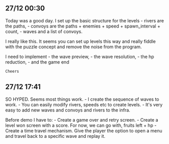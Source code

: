 ## 27/12 00:30

Today was a good day. I set up the basic structure for the levels 
	- rivers are the paths,
	- convoys are the paths + enemies + speed + spawn_interval + count, 
	- waves and a list of convoys.

I really like this. It seems you can set up levels this way and really fiddle with the puzzle concept and remove the noise from the program.

I need to implement 
	- the wave preview,
	- the wave resolution,
	- the hp reduction,
	- and the game end
	
	Cheers
	
## 27/12 17:41

SO HYPED. Seems most things work. 
	- I create the sequence of waves to work. 
	- You can easily modify rivers, speeds etc to create levels.
	- It's very easy to add new waves and convoys and rivers to the infra.

Before demo I have to:
	- Create a game over and retry screen.
	- Create a level won screen with a score. For now, we can go with, fruits left + hp
	- Create a time travel mechanism. Give the player the option to open a menu and travel back to a specific wave and replay it.
